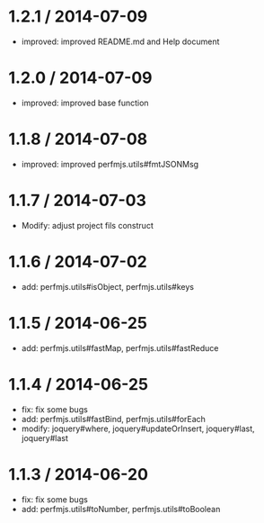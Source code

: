 1.2.1 / 2014-07-09
==================

 * improved: improved README.md and Help document

1.2.0 / 2014-07-09
==================

 * improved: improved base function

1.1.8 / 2014-07-08
==================

 * improved: improved perfmjs.utils#fmtJSONMsg

1.1.7 / 2014-07-03
==================

 * Modify: adjust project fils construct

1.1.6 / 2014-07-02
==================

 * add: perfmjs.utils#isObject, perfmjs.utils#keys

1.1.5 / 2014-06-25
==================

 * add: perfmjs.utils#fastMap, perfmjs.utils#fastReduce

1.1.4 / 2014-06-25
==================

 * fix: fix some bugs
 * add: perfmjs.utils#fastBind, perfmjs.utils#forEach
 * modify: joquery#where, joquery#updateOrInsert, joquery#last, joquery#last


1.1.3 / 2014-06-20
==================

 * fix: fix some bugs
 * add: perfmjs.utils#toNumber, perfmjs.utils#toBoolean
